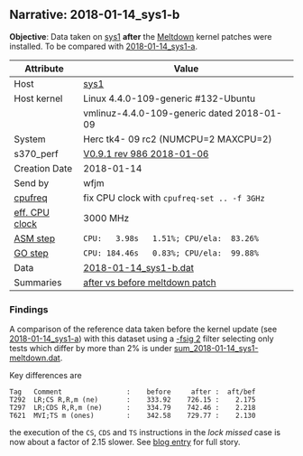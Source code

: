 ## Narrative: 2018-01-14_sys1-b

**Objective**: Data taken on [sys1](hostinfo_sys1.md) **after** the
[Meltdown](https://en.wikipedia.org/wiki/Meltdown_(security_vulnerability))
kernel patches were installed.
To be compared with [2018-01-14_sys1-a](2018-01-14_sys1-a.md).

| Attribute | Value |
| --------- | ----- |
| Host   | [sys1](hostinfo_sys1.md) |
| Host kernel | Linux 4.4.0-109-generic #132-Ubuntu |
|             | vmlinuz-4.4.0-109-generic dated 2018-01-09 |
| System | Herc tk4- 09 rc2 (NUMCPU=2 MAXCPU=2) |
| s370_perf | [V0.9.1  rev  986  2018-01-06](https://github.com/wfjm/s370-perf/blob/8a90021/codes/s370_perf.asm) |
| Creation Date | 2018-01-14 |
| Send by | wfjm |
| [cpufreq](README_narr.md#user-content-cpufreq) | fix CPU clock with `cpufreq-set .. -f 3GHz` |
| [eff. CPU clock](README_narr.md#user-content-effclk) | 3000 MHz |
| [ASM step](README_narr.md#user-content-asm) | `CPU:   3.98s   1.51%; CPU/ela:  83.26%` |
| [GO step](README_narr.md#user-content-go)   | `CPU: 184.46s   0.83%; CPU/ela:  99.88%` |
| Data | [2018-01-14_sys1-b.dat](../data/2018-01-14_sys1-b.dat) |
| Summaries | [after vs before meltdown patch](sum_2018-01-14_sys1-meltdown.dat) |

### Findings <a name="find"></a>

A comparison of the reference data taken before the kernel update
(see [2018-01-14_sys1-a](2018-01-14_sys1-a.md)) with this dataset using a
[-fsig 2](../doc/s370_perf_sum.md#user-content-opt-fsig) filter selecting
only tests which differ by more than 2% is under
[sum_2018-01-14_sys1-meltdown.dat](sum_2018-01-14_sys1-meltdown.dat).

Key differences are
```
Tag   Comment                :    before     after :  aft/bef
T292  LR;CS R,R,m (ne)       :    333.92    726.15 :    2.175
T297  LR;CDS R,R,m (ne)      :    334.79    742.46 :    2.218
T621  MVI;TS m (ones)        :    342.58    729.77 :    2.130
```

the execution of the `CS`, `CDS` and `TS` instructions in the
_lock missed_ case is now about a factor of 2.15 slower.
See [blog entry](https://wfjm.github.io/blogs/mvs/2018-01-14-impact-of-meltdown-on-hercules.html) for full story.
